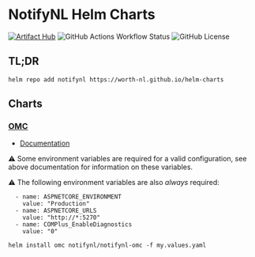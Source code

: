 # NotifyNL Helm Charts

[![Artifact Hub](https://img.shields.io/endpoint?style=for-the-badge&url=https://artifacthub.io/badge/repository/notifynl)](https://artifacthub.io/packages/search?repo=notifynl)
![GitHub Actions Workflow Status](https://img.shields.io/github/actions/workflow/status/worth-nl/helm-charts/release.yaml?style=for-the-badge)
![GitHub License](https://img.shields.io/github/license/worth-nl/helm-charts?style=for-the-badge)

## TL;DR

```
helm repo add notifynl https://worth-nl.github.io/helm-charts
```

## Charts

### [OMC](notifynl-omc/)

- [Documentation](https://github.com/Worth-NL/NotifyNL-OMC/blob/main/Documentation/OMC%20-%20Documentation.md)

⚠️ Some environment variables are required for a valid configuration, see above documentation for information on these variables.

⚠️ The following environment variables are also _always_ required:

```
  - name: ASPNETCORE_ENVIRONMENT
    value: "Production"
  - name: ASPNETCORE_URLS
    value: "http://*:5270"
  - name: COMPlus_EnableDiagnostics
    value: "0"
```

```
helm install omc notifynl/notifynl-omc -f my.values.yaml
```
